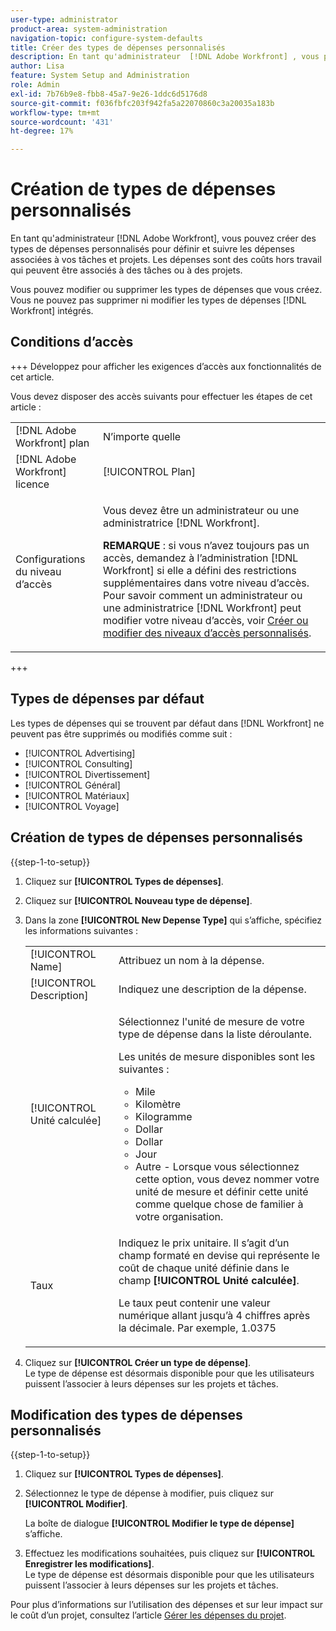 ```yaml
---
user-type: administrator
product-area: system-administration
navigation-topic: configure-system-defaults
title: Créer des types de dépenses personnalisés
description: En tant qu'administrateur  [!DNL Adobe Workfront] , vous pouvez créer des types de dépenses personnalisés pour définir et suivre les dépenses associées à vos tâches et projets. Les dépenses sont des coûts hors travail qui peuvent être associés à des tâches ou à des projets.
author: Lisa
feature: System Setup and Administration
role: Admin
exl-id: 7b76b9e8-fbb8-45a7-9e26-1ddc6d5176d8
source-git-commit: f036fbfc203f942fa5a22070860c3a20035a183b
workflow-type: tm+mt
source-wordcount: '431'
ht-degree: 17%

---
```


# Création de types de dépenses personnalisés

<!--**DON'T DELETE, DRAFT OR HIDE THIS ARTICLE. IT IS LINKED TO THE PRODUCT THROUGH THE CONTEXT SENSITIVE HELP LINKS.-->

En tant qu&#39;administrateur [!DNL Adobe Workfront], vous pouvez créer des types de dépenses personnalisés pour définir et suivre les dépenses associées à vos tâches et projets. Les dépenses sont des coûts hors travail qui peuvent être associés à des tâches ou à des projets.

Vous pouvez modifier ou supprimer les types de dépenses que vous créez. Vous ne pouvez pas supprimer ni modifier les types de dépenses [!DNL Workfront] intégrés.

## Conditions d’accès

+++ Développez pour afficher les exigences d’accès aux fonctionnalités de cet article.

Vous devez disposer des accès suivants pour effectuer les étapes de cet article :

<table style="table-layout:auto"> 
 <col> 
 <col> 
 <tbody> 
  <tr> 
   <td role="rowheader">[!DNL Adobe Workfront] plan</td> 
   <td>N’importe quelle</td> 
  </tr> 
  <tr> 
   <td role="rowheader">[!DNL Adobe Workfront] licence</td> 
   <td>[!UICONTROL Plan]</td> 
  </tr> 
  <tr> 
   <td role="rowheader">Configurations du niveau d’accès</td> 
   <td> <p>Vous devez être un administrateur ou une administratrice [!DNL Workfront].</p> <p><b>REMARQUE</b> : si vous n’avez toujours pas un accès, demandez à l’administration [!DNL Workfront] si elle a défini des restrictions supplémentaires dans votre niveau d’accès. Pour savoir comment un administrateur ou une administratrice [!DNL Workfront] peut modifier votre niveau d’accès, voir <a href="../../../administration-and-setup/add-users/configure-and-grant-access/create-modify-access-levels.md" class="MCXref xref">Créer ou modifier des niveaux d’accès personnalisés</a>.</p> </td> 
  </tr> 
 </tbody> 
</table>

+++

## Types de dépenses par défaut

Les types de dépenses qui se trouvent par défaut dans [!DNL Workfront] ne peuvent pas être supprimés ou modifiés comme suit :

* [!UICONTROL Advertising]
* [!UICONTROL Consulting]
* [!UICONTROL Divertissement]
* [!UICONTROL Général]
* [!UICONTROL Matériaux]
* [!UICONTROL Voyage]

## Création de types de dépenses personnalisés

{{step-1-to-setup}}

1. Cliquez sur **[!UICONTROL Types de dépenses]**.
1. Cliquez sur **[!UICONTROL Nouveau type de dépense]**.
1. Dans la zone **[!UICONTROL New Depense Type]** qui s’affiche, spécifiez les informations suivantes :

   <table style="table-layout:auto"> 
    <col> 
    <col> 
    <tbody> 
     <tr> 
      <td role="rowheader">[!UICONTROL Name]</td> 
      <td>Attribuez un nom à la dépense.</td> 
     </tr> 
     <tr> 
      <td role="rowheader">[!UICONTROL Description]</td> 
      <td>Indiquez une description de la dépense.</td> 
     </tr> 
     <tr> 
      <td role="rowheader">[!UICONTROL Unité calculée]</td> 
      <td> <p>Sélectionnez l'unité de mesure de votre type de dépense dans la liste déroulante.</p> <p>Les unités de mesure disponibles sont les suivantes :</p> 
       <ul> 
        <li>Mile</li> 
        <li>Kilomètre</li> 
        <li>Kilogramme</li> 
        <li>Dollar</li> 
        <li>Dollar</li> 
        <li>Jour</li> 
        <li>Autre - Lorsque vous sélectionnez cette option, vous devez nommer votre unité de mesure et définir cette unité comme quelque chose de familier à votre organisation.</li> 
       </ul> </td> 
     </tr> 
     <tr> 
      <td role="rowheader">Taux</td> 
      <td> <p>Indiquez le prix unitaire. Il s’agit d’un champ formaté en devise qui représente le coût de chaque unité définie dans le champ <strong>[!UICONTROL Unité calculée]</strong>. </p> <p>Le taux peut contenir une valeur numérique allant jusqu’à 4 chiffres après la décimale. Par exemple, 1.0375</p> </td> 
     </tr> 
    </tbody> 
   </table>

1. Cliquez sur **[!UICONTROL Créer un type de dépense]**.\
   Le type de dépense est désormais disponible pour que les utilisateurs puissent l’associer à leurs dépenses sur les projets et tâches.

## Modification des types de dépenses personnalisés

{{step-1-to-setup}}

1. Cliquez sur **[!UICONTROL Types de dépenses]**.
1. Sélectionnez le type de dépense à modifier, puis cliquez sur **[!UICONTROL Modifier]**.

   La boîte de dialogue **[!UICONTROL Modifier le type de dépense]** s’affiche.

1. Effectuez les modifications souhaitées, puis cliquez sur **[!UICONTROL Enregistrer les modifications]**.\
   Le type de dépense est désormais disponible pour que les utilisateurs puissent l’associer à leurs dépenses sur les projets et tâches.

Pour plus d’informations sur l’utilisation des dépenses et sur leur impact sur le coût d’un projet, consultez l’article [Gérer les dépenses du projet](../../../manage-work/projects/project-finances/manage-project-expenses.md).
